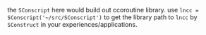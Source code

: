 the `SConscript` here would build out ccoroutine library. use `lncc = SConscript('~/src/SConscript')` to get the library path to `lncc` by `SConstruct` in your experiences/applications.
